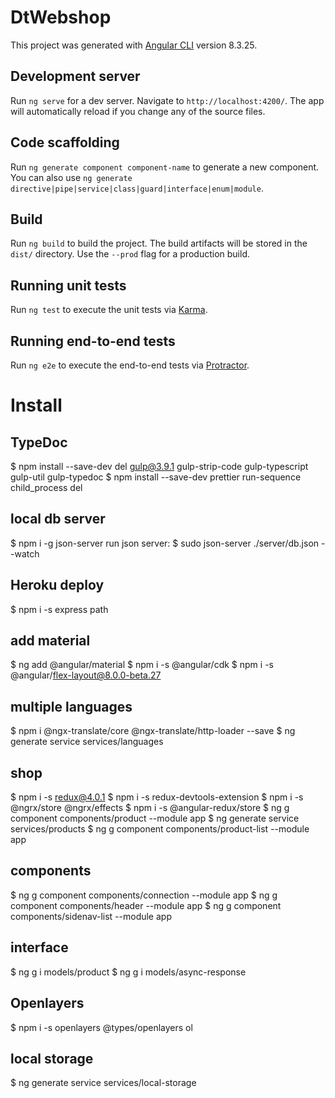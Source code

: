 # DtWebshop

This project was generated with [Angular CLI](https://github.com/angular/angular-cli) version 8.3.25.

## Development server

Run `ng serve` for a dev server. Navigate to `http://localhost:4200/`. The app will automatically reload if you change any of the source files.

## Code scaffolding

Run `ng generate component component-name` to generate a new component. You can also use `ng generate directive|pipe|service|class|guard|interface|enum|module`.

## Build

Run `ng build` to build the project. The build artifacts will be stored in the `dist/` directory. Use the `--prod` flag for a production build.

## Running unit tests

Run `ng test` to execute the unit tests via [Karma](https://karma-runner.github.io).

## Running end-to-end tests

Run `ng e2e` to execute the end-to-end tests via [Protractor](http://www.protractortest.org/).

# Install

## TypeDoc
$ npm install --save-dev del gulp@3.9.1 gulp-strip-code gulp-typescript gulp-util gulp-typedoc
$ npm install --save-dev prettier run-sequence child_process del

## local db server
$ npm i -g json-server
run json server:
$ sudo json-server ./server/db.json --watch

## Heroku deploy
$ npm i -s express path

## add material
$ ng add @angular/material
$ npm i -s @angular/cdk
$ npm i -s @angular/flex-layout@8.0.0-beta.27

## multiple languages
$ npm i @ngx-translate/core  @ngx-translate/http-loader --save
$ ng generate service services/languages

## shop
$ npm i -s redux@4.0.1
$ npm i -s redux-devtools-extension
$ npm i -s @ngrx/store @ngrx/effects
$ npm i -s @angular-redux/store
$ ng g component components/product --module app
$ ng generate service services/products
$ ng g component components/product-list --module app

## components
$ ng g component components/connection --module app
$ ng g component components/header --module app
$ ng g component components/sidenav-list --module app

## interface
$ ng g i models/product
$ ng g i models/async-response

## Openlayers
$ npm i -s openlayers @types/openlayers ol

## local storage
$ ng generate service services/local-storage

